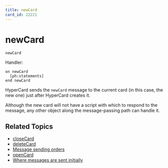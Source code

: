 ```yaml
---
title: newCard
card_id: 22221
---
```


# newCard

```
newCard
```

Handler:

```
on newCard
  [ph:statements]
end newCard
```

HyperCard sends the `newCard` message to the current card (in this case, the new one) just after HyperCard creates it.

Although the new card will not have a script with which to respond to the message, any other object along the message-passing path can handle it.

## Related Topics

* [closeCard](/HyperTalkReference/systemmessages/closeCard)
* [deleteCard](/HyperTalkReference/systemmessages/deleteCard)
* [Message sending orders](/HyperTalkReference/systemmessages/Message-sending-orders)
* [openCard](/HyperTalkReference/systemmessages/openCard)
* [Where messages are sent initially](/HyperTalkReference/systemmessages/Where-messages-are-sent-initially)
